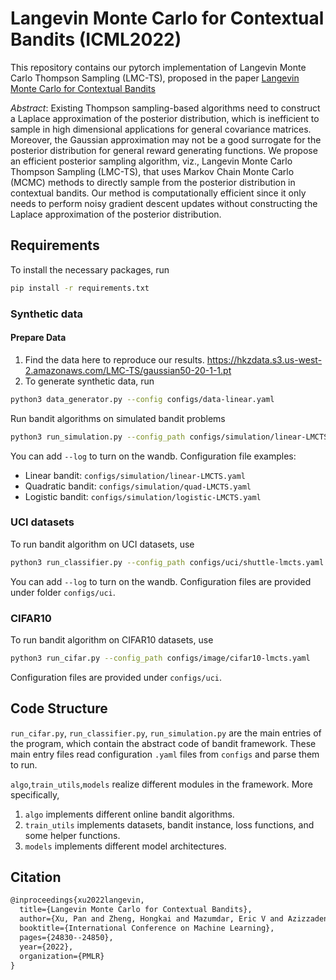 # Langevin Monte Carlo for Contextual Bandits (ICML2022)

This repository contains our pytorch implementation of Langevin Monte Carlo Thompson Sampling (LMC-TS), proposed in the paper [Langevin Monte Carlo for Contextual Bandits]()

_Abstract_:  Existing Thompson sampling-based algorithms need to construct a Laplace approximation of the posterior distribution, which is inefficient to sample in high dimensional applications for general covariance matrices. 
Moreover, the Gaussian approximation may not be a good surrogate for the posterior distribution for general reward generating functions. 
We propose an efficient posterior sampling algorithm, viz., Langevin Monte Carlo Thompson Sampling (LMC-TS), that uses Markov Chain Monte Carlo (MCMC) methods to directly sample from the posterior distribution in contextual bandits. 
Our method is computationally efficient since it only needs to perform noisy gradient descent updates without constructing the Laplace approximation of the posterior distribution. 

## Requirements
To install the necessary packages, run 
```bash
pip install -r requirements.txt
```

### Synthetic data
#### Prepare Data
1. Find the data here to reproduce our results. https://hkzdata.s3.us-west-2.amazonaws.com/LMC-TS/gaussian50-20-1-1.pt
2. To generate synthetic data, run 
```bash
python3 data_generator.py --config configs/data-linear.yaml
```


Run bandit algorithms on simulated bandit problems
```bash
python3 run_simulation.py --config_path configs/simulation/linear-LMCTS.yaml --repeat [number of experiments to repeat] 
```

You can add `--log` to turn on the wandb. 
Configuration file examples:
- Linear bandit: `configs/simulation/linear-LMCTS.yaml`
- Quadratic bandit: `configs/simulation/quad-LMCTS.yaml`
- Logistic bandit: `configs/simulation/logistic-LMCTS.yaml`

### UCI datasets
To run bandit algorithm on UCI datasets, use
```bash
python3 run_classifier.py --config_path configs/uci/shuttle-lmcts.yaml --repeat [number of experiments to repeat]
```
You can add `--log` to turn on the wandb. Configuration files are provided under folder `configs/uci`. 

### CIFAR10
To run bandit algorithm on CIFAR10 datasets, use
```bash
python3 run_cifar.py --config_path configs/image/cifar10-lmcts.yaml
```
Configuration files are provided under `configs/uci`.


## Code Structure
`run_cifar.py`, `run_classifier.py`, `run_simulation.py` are the main entries of the program, which contain the abstract code of bandit framework. 
These main entry files read configuration `.yaml` files from `configs` and parse them to run. 

`algo`,`train_utils`,`models` realize different modules in the framework.
More specifically, 
1. `algo` implements different online bandit algorithms. 
2. `train_utils` implements datasets, bandit instance, loss functions, and some helper functions.
3. `models` implements different model architectures. 

## Citation
```latex
@inproceedings{xu2022langevin,
  title={Langevin Monte Carlo for Contextual Bandits},
  author={Xu, Pan and Zheng, Hongkai and Mazumdar, Eric V and Azizzadenesheli, Kamyar and Anandkumar, Animashree},
  booktitle={International Conference on Machine Learning},
  pages={24830--24850},
  year={2022},
  organization={PMLR}
}
```